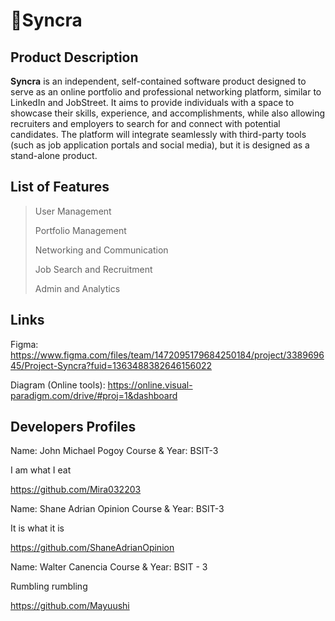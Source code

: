 # 🔹Syncra

## Product Description 
  **Syncra** is an independent, self-contained software product designed to serve as an online portfolio and professional networking platform,
  similar to LinkedIn and JobStreet. It aims to provide individuals with a space to showcase their skills, experience, and accomplishments,
  while also allowing recruiters and employers to search for and connect with potential candidates. The platform will integrate seamlessly
  with third-party tools (such as job application portals and social media), but it is designed as a stand-alone product.


## List of Features
> User Management
> 
> Portfolio Management
> 
> Networking and Communication
> 
> Job Search and Recruitment
> 
> Admin and Analytics

## Links
Figma: https://www.figma.com/files/team/1472095179684250184/project/338969645/Project-Syncra?fuid=1363488382646156022

Diagram (Online tools): https://online.visual-paradigm.com/drive/#proj=1&dashboard
## Developers Profiles

Name: John Michael Pogoy Course & Year: BSIT-3

I am what I eat

https://github.com/Mira032203

Name: Shane Adrian Opinion Course & Year: BSIT-3

It is what it is

https://github.com/ShaneAdrianOpinion


Name: Walter Canencia Course & Year: BSIT - 3

Rumbling rumbling

https://github.com/Mayuushi


